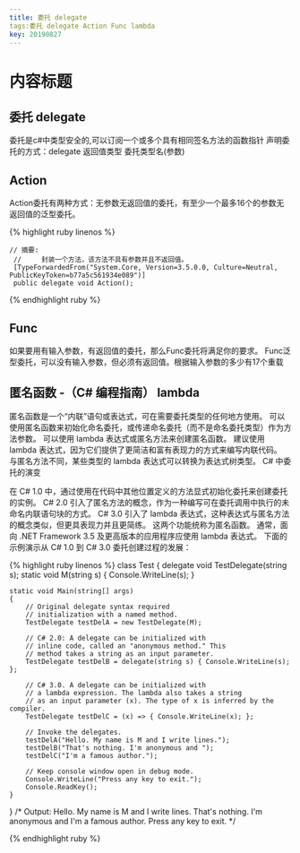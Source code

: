```yaml
---
title: 委托 delegate
tags:委托 delegate Action Func lambda
key: 20190827
---
```


内容标题
===============
委托 delegate
------
委托是c#中类型安全的,可以订阅一个或多个具有相同签名方法的函数指针
声明委托的方式：delegate 返回值类型 委托类型名(参数)

Action
------
Action委托有两种方式：无参数无返回值的委托，有至少一个最多16个的参数无返回值的泛型委托。

{% highlight ruby linenos %}

	// 摘要: 
     //     封装一个方法，该方法不具有参数并且不返回值。
     [TypeForwardedFrom("System.Core, Version=3.5.0.0, Culture=Neutral, PublicKeyToken=b77a5c561934e089")]
     public delegate void Action();

{% endhighlight ruby %}


Func
------

如果要用有输入参数，有返回值的委托，那么Func委托将满足你的要求。
Func泛型委托，可以没有输入参数，但必须有返回值。根据输入参数的多少有17个重载


匿名函数 -（C# 编程指南） lambda
------------------------

匿名函数是一个“内联”语句或表达式，可在需要委托类型的任何地方使用。 可以使用匿名函数来初始化命名委托，或传递命名委托（而不是命名委托类型）作为方法参数。
可以使用 lambda 表达式或匿名方法来创建匿名函数。 建议使用 lambda 表达式，因为它们提供了更简洁和富有表现力的方式来编写内联代码。 与匿名方法不同，某些类型的 lambda 表达式可以转换为表达式树类型。
C# 中委托的演变

在 C# 1.0 中，通过使用在代码中其他位置定义的方法显式初始化委托来创建委托的实例。 C# 2.0 引入了匿名方法的概念，作为一种编写可在委托调用中执行的未命名内联语句块的方式。 C# 3.0 引入了 lambda 表达式，这种表达式与匿名方法的概念类似，但更具表现力并且更简练。 这两个功能统称为匿名函数。 通常，面向 .NET Framework 3.5 及更高版本的应用程序应使用 lambda 表达式。
下面的示例演示从 C# 1.0 到 C# 3.0 委托创建过程的发展：

{% highlight ruby linenos %}
class Test
{
    delegate void TestDelegate(string s);
    static void M(string s)
    {
        Console.WriteLine(s);
    }

    static void Main(string[] args)
    {
        // Original delegate syntax required 
        // initialization with a named method.
        TestDelegate testDelA = new TestDelegate(M);

        // C# 2.0: A delegate can be initialized with
        // inline code, called an "anonymous method." This
        // method takes a string as an input parameter.
        TestDelegate testDelB = delegate(string s) { Console.WriteLine(s); };

        // C# 3.0. A delegate can be initialized with
        // a lambda expression. The lambda also takes a string
        // as an input parameter (x). The type of x is inferred by the compiler.
        TestDelegate testDelC = (x) => { Console.WriteLine(x); };

        // Invoke the delegates.
        testDelA("Hello. My name is M and I write lines.");
        testDelB("That's nothing. I'm anonymous and ");
        testDelC("I'm a famous author.");

        // Keep console window open in debug mode.
        Console.WriteLine("Press any key to exit.");
        Console.ReadKey();
    }
}
/* Output:
    Hello. My name is M and I write lines.
    That's nothing. I'm anonymous and
    I'm a famous author.
    Press any key to exit.
 */
 
 {% endhighlight ruby %}